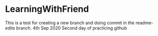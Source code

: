# LearningWithFriend

This is a test for creating a new branch and doing commit in the readme-edits branch.
4th Sep 2020
Second day of practicing github
